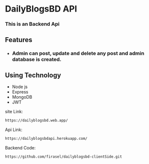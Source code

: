# DailyBlogsBD API

### This is an Backend Api

## Features

- ### Admin can post, update and delete any post and admin database is created.

## Using Technology

- Node js
- Express
- MongoDB
- JWT

site Link:

```sh
https://dailyblogsbd.web.app/
```

Api Link:

```sh
https://dailyblogsbdapi.herokuapp.com/
```

Backend Code:

```sh
https://github.com/firasel/dailyblogsbd-clientSide.git
```
